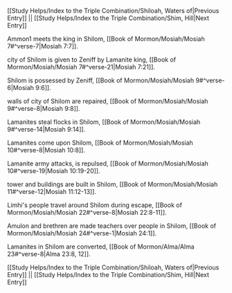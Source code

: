 [[Study Helps/Index to the Triple Combination/Shiloah, Waters of|Previous Entry]]  ||  [[Study Helps/Index to the Triple Combination/Shim, Hill|Next Entry]]

 Ammon1 meets the king in Shilom, [[Book of Mormon/Mosiah/Mosiah 7#^verse-7|Mosiah 7:7]].

 city of Shilom is given to Zeniff by Lamanite king, [[Book of Mormon/Mosiah/Mosiah 7#^verse-21|Mosiah 7:21]].

 Shilom is possessed by Zeniff, [[Book of Mormon/Mosiah/Mosiah 9#^verse-6|Mosiah 9:6]].

 walls of city of Shilom are repaired, [[Book of Mormon/Mosiah/Mosiah 9#^verse-8|Mosiah 9:8]].

 Lamanites steal flocks in Shilom, [[Book of Mormon/Mosiah/Mosiah 9#^verse-14|Mosiah 9:14]].

 Lamanites come upon Shilom, [[Book of Mormon/Mosiah/Mosiah 10#^verse-8|Mosiah 10:8]].

 Lamanite army attacks, is repulsed, [[Book of Mormon/Mosiah/Mosiah 10#^verse-19|Mosiah 10:19-20]].

 tower and buildings are built in Shilom, [[Book of Mormon/Mosiah/Mosiah 11#^verse-12|Mosiah 11:12-13]].

 Limhi's people travel around Shilom during escape, [[Book of Mormon/Mosiah/Mosiah 22#^verse-8|Mosiah 22:8-11]].

 Amulon and brethren are made teachers over people in Shilom, [[Book of Mormon/Mosiah/Mosiah 24#^verse-1|Mosiah 24:1]].

 Lamanites in Shilom are converted, [[Book of Mormon/Alma/Alma 23#^verse-8|Alma 23:8, 12]].

[[Study Helps/Index to the Triple Combination/Shiloah, Waters of|Previous Entry]]  ||  [[Study Helps/Index to the Triple Combination/Shim, Hill|Next Entry]]